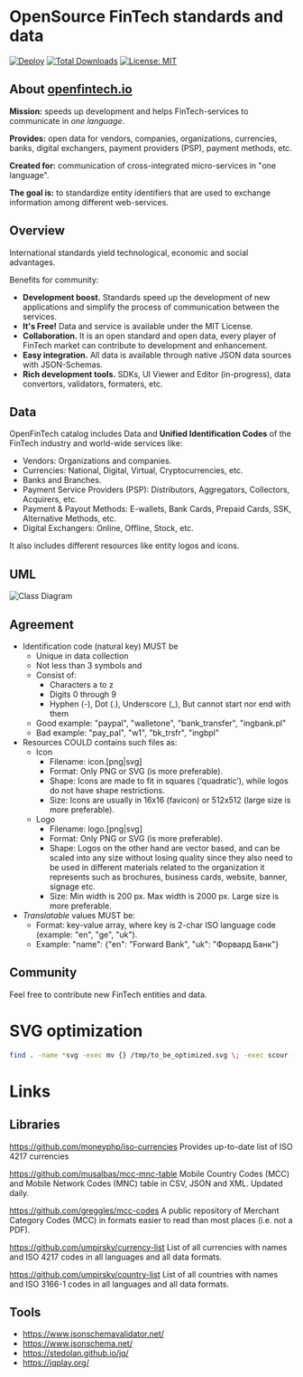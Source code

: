 
# OpenSource FinTech standards and data

[![Deploy](https://github.com/openfintechio/openfintech/actions/workflows/deploy.yml/badge.svg)](https://github.com/openfintechio/openfintech/actions/workflows/deploy.yml)
[![Total Downloads](https://poser.pugx.org/paycore/openfintech-data/downloads?format=flat-square)](https://packagist.org/packages/paycore/openfintech-data)
[![License: MIT](https://img.shields.io/packagist/l/paycore/openfintech-data?style=flat-square)](https://opensource.org/licenses/MIT)

## About [openfintech.io](https://openfintech.io/)

__Mission:__ speeds up development and helps FinTech-services to communicate in _one language_.

__Provides:__ open data for vendors, companies, organizations, currencies, banks, digital exchangers, payment providers (PSP), payment methods, etc.

__Created for:__ communication of cross-integrated micro-services in "one language". 

__The goal is:__ to standardize entity identifiers that are used to exchange information among different web-services.

## Overview

International standards yield technological, economic and social advantages.

Benefits for community:
   
- **Development boost.** Standards speed up the development of new applications and simplify the process of communication between the services.
- **It's Free!** Data and service is available under the MIT License.
- **Collaboration.** It is an open standard and open data, every player of FinTech market can contribute to development and enhancement.
- **Easy integration.** All data is available through native JSON data sources with JSON-Schemas.
- **Rich development tools.** SDKs, UI Viewer and Editor (in-progress), data convertors, validators, formaters, etc.

## Data

OpenFinTech catalog includes Data and __Unified Identification Codes__ of the FinTech industry and world-wide services like:

- Vendors: Organizations and companies.
- Currencies: National, Digital, Virtual, Cryptocurrencies, etc.
- Banks and Branches.
- Payment Service Providers (PSP): Distributors, Aggregators, Collectors, Acquirers, etc.
- Payment & Payout Methods: E-wallets, Bank Cards, Prepaid Cards, SSK, Alternative Methods, etc.
- Digital Exchangers: Online, Offline, Stock, etc. 

It also includes different resources like entity logos and icons.

## UML

![Class Diagram](uml-class-diagram.png?raw=true "Domain Model")

## Agreement

- Identification code (natural key) MUST be 
    - Unique in data collection
    - Not less than 3 symbols and 
    - Consist of: 
        - Characters a to z
        - Digits 0 through 9
        - Hyphen (-), Dot (.), Underscore (_), But cannot start nor end with them
    - Good example: "paypal", "walletone", "bank_transfer", "ingbank.pl"
    - Bad example: "pay_pal", "w1", "bk_trsfr", "ingbpl"
- Resources COULD contains such files as:
    - Icon
        - Filename: icon.[png|svg]
        - Format: Only PNG or SVG (is more preferable).
        - Shape: Icons are made to fit in squares (‘quadratic’), while logos do not have shape restrictions.
        - Size: Icons are usually in 16x16 (favicon) or 512x512 (large size is more preferable).
    - Logo
        - Filename: logo.[png|svg]
        - Format: Only PNG or SVG (is more preferable).
        - Shape: Logos on the other hand are vector based, and can be scaled into any size without losing quality since they also need to be used in different materials related to the organization it represents such as brochures, business cards, website, banner, signage etc.
        - Size: Min width is 200 px. Max width is 2000 px. Large size is more preferable.
- _Translatable_ values MUST be:
    - Format: key-value array, where key is 2-char ISO language code (example: "en", "ge", "uk"). 
    - Example: "name": {"en": "Forward Bank", "uk": "Форвард Банк"}  
        
## Community

Feel free to contribute new FinTech entities and data.

# SVG optimization
```bash
find . -name *svg -exec mv {} /tmp/to_be_optimized.svg \; -exec scour -i /tmp/to_be_optimized.svg -o {} --enable-viewboxing --enable-id-stripping --enable-comment-stripping --shorten-ids --indent=none \;
```  
# Links

## Libraries

https://github.com/moneyphp/iso-currencies
Provides up-to-date list of ISO 4217 currencies

https://github.com/musalbas/mcc-mnc-table
Mobile Country Codes (MCC) and Mobile Network Codes (MNC) table in CSV, JSON and XML. Updated daily.

https://github.com/greggles/mcc-codes
A public repository of Merchant Category Codes (MCC) in formats easier to read than most places (i.e. not a PDF).

https://github.com/umpirsky/currency-list
List of all currencies with names and ISO 4217 codes in all languages and all data formats.

https://github.com/umpirsky/country-list
List of all countries with names and ISO 3166-1 codes in all languages and all data formats.

## Tools

* https://www.jsonschemavalidator.net/
* https://www.jsonschema.net/
* https://stedolan.github.io/jq/
* https://jqplay.org/

